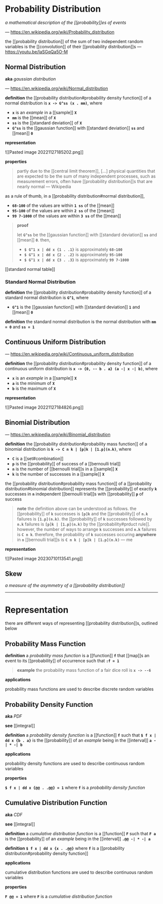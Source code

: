 # Probability Distribution

_a mathematical description of the [[probability]]es of events_

&mdash; <https://en.wikipedia.org/wiki/Probability_distribution>

the [[probability distribution]] of the sum of two independent random variables is the [[convolution]] of their [[probability distribution]]s &mdash; <https://youtu.be/IaSGqQa5O-M>

## Normal Distribution

**aka** _gaussian distribution_

&mdash; <https://en.wikipedia.org/wiki/Normal_distribution>

**definition** the [[probability distribution#probability density function]] of a normal distribution is **`x -> G^ss (x . mm)`**, where

- **`x`** is an _example_ in a [[sample]] **`X`**
- **`mm`** is the [[mean]] of **`X`**
- **`ss`** is the [[standard deviation]] of **`X`**
- **`G^ss`** is the [[gaussian function]] with [[standard deviation]] **`ss`** and [[mean]] **`0`**

**representation**

![[Pasted image 20221127185202.png]]

**properties**

> partly due to the [[central limit theorem]], [...] physical quantities that are expected to be the sum of many independent processes, such as measurement errors, often have [[probability distribution]]s that are nearly normal &mdash; Wikipedia

as a rule of thumb, in a [[probability distribution#normal distribution]],

- **`68-100`** of the values are within **`1 ss`** of the [[mean]]
- **`95-100`** of the values are within **`2 ss`** of the [[mean]]
- **`99 7-1000`** of the values are within **`3 ss`** of the [[mean]]

> **proof**
>
> let **`G^ss`** be the [[gaussian function]] with [[standard deviation]] **`ss`** and [[mean]] **`0`**. then,
>
> - **`$ G^1 x | dd x {1 . .1}`** is approximately **`68-100`**
> - **`$ G^1 x | dd x {2 . .2}`** is approximately **`95-100`**
> - **`$ G^1 x | dd x {3 . .3}`** is approximately **`99 7-1000`**

[[standard normal table]]

### Standard Normal Distribution

**definition** the [[probability distribution#probability density function]] of a standard normal distribution is **`G^1`**, where

- **`G^1`** is the [[gaussian function]] with [[standard deviation]] **`1`** and [[mean]] **`0`**

**definition** the standard normal distribution is the normal distribution with **`mm = 0`** and **`ss = 1`**

## Continuous Uniform Distribution

&mdash; <https://en.wikipedia.org/wiki/Continuous_uniform_distribution>

**definition** the [[probability distribution#probability density function]] of a continuous uniform distribution is **`x -> {0, -- b . a} (a -| x -| b)`**, where

- **`x`** is an _example_ in a [[sample]] **`X`**
- **`a`** is the minimum of **`X`**
- **`b`** is the maximum of **`X`**

**representation**

![[Pasted image 20221127184826.png]]

## Binomial Distribution

&mdash; <https://en.wikipedia.org/wiki/Binomial_distribution>

**definition** the [[probability distribution#probability mass function]] of a binomial distribution is **`k -> C n k | [p]k | [1.p](n.k)`**, where

- **`C`** is a [[set#combination]]
- **`p`** is the [[probability]] of success of a [[bernoulli trial]]
- **`n`** is the number of [[bernoulli trial]]s in a [[sample]] **`X`**
- **`k`** is the number of successes in a [[sample]] **`X`**

the [[probability distribution#probability mass function]] of a [[probability distribution#binomial distribution]] represents the [[probability]] of exactly **`k`** successes in **`n`** independent [[bernoulli trial]]s with [[probability]] **`p`** of success

> **note** the definition above can be understood as follows. the [[probability]] of **`k`** successes is **`[p]k`** and the [[probability]] of **`n.k`** failures is **`[1.p](n.k)`**. the [[probability]] of **`k`** successes followed by **`n.k`** failures is **`[p]k | [1.p](n.k)`** by the [[probability#prduct rule]]. however, the number of ways to arrange **`k`** successes and **`n.k`** failures is **`C n k`**. therefore, the probability of **`k`** successes occuring **anywhere** in **`n`** [[bernoulli trial]]s is **`C n k | [p]k | [1.p](n.k)`** &mdash; me

**representation**

![[Pasted image 20230710113541.png]]

## Skew

_a measure of the asymmetry of a [[probability distribution]]_

---

# Representation

there are different ways of representing [[probability distribution]]s, outlined below

## Probability Mass Function

**definition** a _probability mass function_ is a [[function]] **`f`** that [[map]]s an event to its [[probability]] of occurrence such that **`:f = 1`**

> **example** the probability mass function of a fair dice roll is **`x -> --6`**

**applications**

probability mass functions are used to describe discrete random variables

## Probability Density Function

**aka** _PDF_

**see** [[integral]]

**definition** a _probability density function_ is a [[function]] **`f`** such that **`$ f x | dd x {b . a}`** is the [[probability]] of an _example_ being in the [[interval]] **`a -| * -| b`**

**applications**

probability density functions are used to describe continuous random variables

**properties**

**`$ f x | dd x {@@ . .@@} = 1`** where **`f`** is a _probability density function_

## Cumulative Distribution Function

**aka** _CDF_

**see** [[integral]]

**definition** a _cumulative distribution function_ is a [[function]] **`F`** such that **`F a`** is the [[probability]] of an _example_ being in the [[interval]] **`.@@ -| * -| a`**

**definition** **`$ f x | dd x {x . .@@}`** where **`f`** is a [[probability distribution#probability density function]]

**applications**

cumulative distribution functions are used to describe continuous random variables

**properties**

**`F @@ = 1`** where **`F`** is a _cumulative distribution function_
